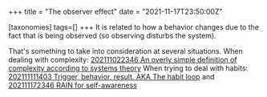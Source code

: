 +++
title = "The observer effect"
date = "2021-11-17T23:50:00Z"

[taxonomies]
tags=[]
+++
It is related to how a behavior changes due to the fact that is being observed (so observing disturbs the system).

That's something to take into consideration at several situations.
When dealing with complexity: [202111022346 An overly simple definition of complexity according to systems theory](/blips/202111022346-an-overly-simple-definition-of-complexity-according-to-systems-theory)
When trying to deal with habits: [202111111403 Trigger, behavior, result. AKA The habit loop](/blips/202111111403-trigger,-behavior,-result.-aka-the-habit-loop) and [202111172346 RAIN for self-awareness](/blips/202111172346-rain-for-self-awareness)
